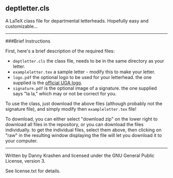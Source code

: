 deptletter.cls
---

A LaTeX class file for departmental letterheads. Hopefully easy and customizable...

----


###Brief Instructions

First, here's a brief description of the required files:

 - `deptletter.cls` the class file, needs to be in the same directory as your letter.
 - `exampleletter.tex` a sample letter - modify this to make your letter.
 - `logo.pdf` the optional logo to be used for your letterhead. the one supplied is the [official UGA logo](http://styleguide.uga.edu/index.php?/entries/logo_guide_and_downloads).
 - `signature.pdf` is the optional image of a signature. the one supplied says "la la," which may or not be correct for you.

To use the class, just download the above files (although probably not the signature file), and simply modify then `exampleletter.tex` file!

To download, you can either select "download zip" on the lower right to download all files in the repository, or you can download the files individually. to get the individual files, select them above, then clicking on "raw" in the resulting window displaying the file will let you download it to your computer.


----


Written by Danny Krashen and licensed under the GNU General Public License, version 3.

See license.txt for details.
